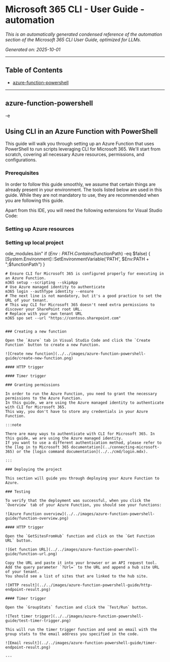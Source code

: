 <!-- DISCLAIMER: All secrets, passwords, and sensitive values in this document are examples only and not real credentials. -->
# Microsoft 365 CLI - User Guide - automation

*This is an automatically generated condensed reference of the automation section of the Microsoft 365 CLI User Guide, optimized for LLMs.*

*Generated on: 2025-10-01*

---

## Table of Contents

- [azure-function-powershell](#azure-function-powershell)

---

## azure-function-powershell

-e <!-- DISCLAIMER: All secrets, passwords, and sensitive values in this document are examples only and not real credentials. -->

## Using CLI in an Azure Function with PowerShell

This guide will walk you through setting up an Azure Function that uses PowerShell to run scripts leveraging CLI for Microsoft 365. We'll start from scratch, covering all necessary Azure resources, permissions, and configurations.

### Prerequisites

In order to follow this guide smoothly, we assume that certain things are already present in your environment.
The tools listed below are used in this guide. While they are not mandatory to use, they are recommended when you are following this guide.

Apart from this IDE, you will need the following extensions for Visual Studio Code:

### Setting up Azure resources

### Setting up local project

ode_modules\.bin" 
    if ($Env:PATH.Contains($functionPath) -eq $false) {
      [System.Environment]::SetEnvironmentVariable('PATH', $Env:PATH + ";$functionPath")
    }

```
# Ensure CLI for Microsoft 365 is configured properly for executing in an Azure Function.
m365 setup --scripting --skipApp
# Use Azure managed identity to authenticate
m365 login --authType identity --ensure
# The next line is not mandatory, but it's a good practice to set the URL of your tenant.
# This way CLI for Microsoft 365 doesn't need extra permissions to discover your SharePoint root URL.
# Replace with your own tenant URL
m365 spo set --url "https://contoso.sharepoint.com"
```
```

### Creating a new function

Open the `Azure` tab in Visual Studio Code and click the `Create Function` button to create a new Function.

![Create new function](../../images/azure-function-powershell-guide/create-new-function.png)

#### HTTP trigger

#### Timer trigger

### Granting permissions

In order to run the Azure Function, you need to grant the necessary permissions to the Azure Function.
In this guide, we are using the Azure managed identity to authenticate with CLI for Microsoft 365.
This way, you don't have to store any credentials in your Azure Function.

:::note

There are many ways to authenticate with CLI for Microsoft 365. In this guide, we are using the Azure managed identity.
If you want to use a different authentication method, please refer to the [log in to Microsoft 365 documentation](../connecting-microsoft-365) or the [login command documentation](../../cmd/login.mdx).

:::

### Deploying the project

This section will guide you through deploying your Azure Function to Azure.

### Testing

To verify that the deployment was successful, when you click the `Overview` tab of your Azure Function, you should see your functions:

![Azure Function overview](../../images/azure-function-powershell-guide/function-overview.png)

#### HTTP trigger

Open the `GetSitesFromHub` function and click on the `Get Function URL` button.

![Get function URL](../../images/azure-function-powershell-guide/function-url.png)

Copy the URL and paste it into your browser or an API request tool.
Add the query parameter `?Url=` to the URL and append a hub site URL of your tenant.
You should see a list of sites that are linked to the hub site.

![HTTP result](../../images/azure-function-powershell-guide/http-endpoint-result.png)

#### Timer trigger

Open the `GroupStats` function and click the `Test/Run` button.

![Test timer trigger](../../images/azure-function-powershell-guide/test-timer-trigger.png)

This will run the timer trigger function and send an email with the group stats to the email address you specified in the code.

![Email result](../../images/azure-function-powershell-guide/timer-endpoint-result.png)

---
